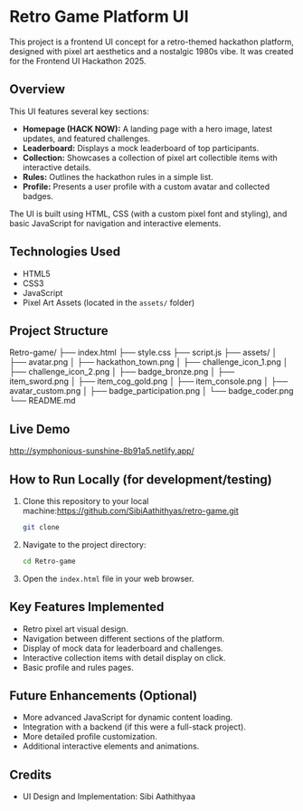 # Retro Game Platform UI

This project is a frontend UI concept for a retro-themed hackathon platform, designed with pixel art aesthetics and a nostalgic 1980s vibe. It was created for the Frontend UI Hackathon 2025.

## Overview

This UI features several key sections:

* **Homepage (HACK NOW):** A landing page with a hero image, latest updates, and featured challenges.
* **Leaderboard:** Displays a mock leaderboard of top participants.
* **Collection:** Showcases a collection of pixel art collectible items with interactive details.
* **Rules:** Outlines the hackathon rules in a simple list.
* **Profile:** Presents a user profile with a custom avatar and collected badges.

The UI is built using HTML, CSS (with a custom pixel font and styling), and basic JavaScript for navigation and interactive elements.

## Technologies Used

* HTML5
* CSS3
* JavaScript
* Pixel Art Assets (located in the `assets/` folder)

## Project Structure

Retro-game/
├── index.html
├── style.css
├── script.js
├── assets/
│   ├── avatar.png
│   ├── hackathon_town.png
│   ├── challenge_icon_1.png
│   ├── challenge_icon_2.png
│   ├── badge_bronze.png
│   ├── item_sword.png
│   ├── item_cog_gold.png
│   ├── item_console.png
│   ├── avatar_custom.png
│   ├── badge_participation.png
│   └── badge_coder.png
└── README.md

## Live Demo

http://symphonious-sunshine-8b91a5.netlify.app/

## How to Run Locally (for development/testing)

1.  Clone this repository to your local machine:https://github.com/SibiAathithyas/retro-game.git
    ```bash
    git clone 
    ```
2.  Navigate to the project directory:
    ```bash
    cd Retro-game
    ```
3.  Open the `index.html` file in your web browser.

## Key Features Implemented

* Retro pixel art visual design.
* Navigation between different sections of the platform.
* Display of mock data for leaderboard and challenges.
* Interactive collection items with detail display on click.
* Basic profile and rules pages.

## Future Enhancements (Optional)

* More advanced JavaScript for dynamic content loading.
* Integration with a backend (if this were a full-stack project).
* More detailed profile customization.
* Additional interactive elements and animations.

## Credits

* UI Design and Implementation: Sibi Aathithyaa
